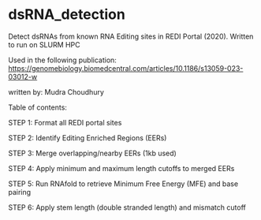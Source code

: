 # dsRNA_detection
Detect dsRNAs from known RNA Editing sites in REDI Portal (2020). Written to run on SLURM HPC

Used in the following publication:
https://genomebiology.biomedcentral.com/articles/10.1186/s13059-023-03012-w

written by: Mudra Choudhury

Table of contents:

STEP 1: Format all REDI portal sites

STEP 2: Identify Editing Enriched Regions (EERs)

STEP 3: Merge overlapping/nearby EERs (1kb used)

STEP 4: Apply minimum and maximum length cutoffs to merged EERs

STEP 5: Run RNAfold to retrieve Minimum Free Energy (MFE) and base pairing

STEP 6: Apply stem length (double stranded length) and mismatch cutoff




